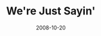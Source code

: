 ---
layout: media
category: media
title: "We're Just Sayin'"
date: 2008-10-20
description: "It's always better to keep your ears open to those around you...than to face the alternative."
video: "https://s3.amazonaws.com/crossroadsvideomessages/hitcar.mp4"
video-poster: "https://www.crossroads.net/uploadedfiles/hitcar-still.jpg"
---